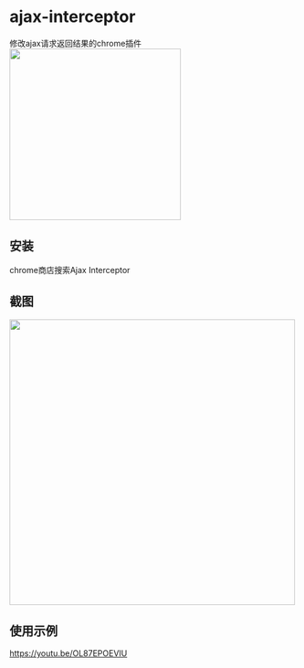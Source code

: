 # ajax-interceptor
修改ajax请求返回结果的chrome插件
<img src="https://github.com/YGYOOO/ajax-interceptor/raw/master/readmeImgs/icon.png" width="300">


## 安装
chrome商店搜索Ajax Interceptor

## 截图
<img src="https://github.com/YGYOOO/ajax-interceptor/raw/master/readmeImgs/screenshot.png" width="500">

## 使用示例
https://youtu.be/OL87EPOEVIU
